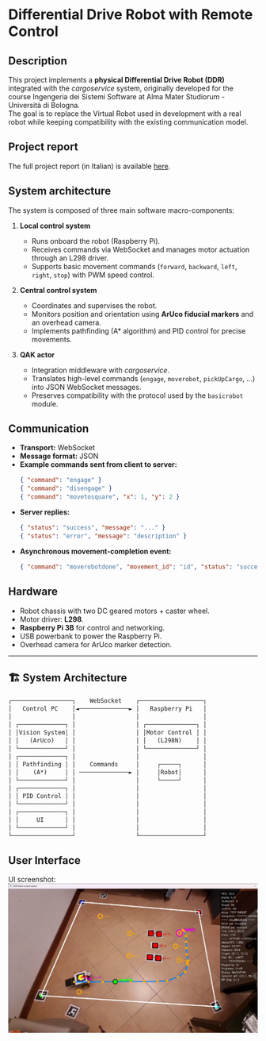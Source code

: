 # Differential Drive Robot with Remote Control

## Description
This project implements a **physical Differential Drive Robot (DDR)** integrated with the *cargoservice* system, originally developed for the course Ingengeria dei Sistemi Software at Alma Mater Studiorum - Università di Bologna.  
The goal is to replace the Virtual Robot used in development with a real robot while keeping compatibility with the existing communication model.

## Project report
The full project report (in Italian) is available [here](./userDocs/relazione.pdf).

## System architecture
The system is composed of three main software macro-components:

1. **Local control system**  
   - Runs onboard the robot (Raspberry Pi).  
   - Receives commands via WebSocket and manages motor actuation through an L298 driver.  
   - Supports basic movement commands (`forward`, `backward`, `left`, `right`, `stop`) with PWM speed control.

2. **Central control system**  
   - Coordinates and supervises the robot.  
   - Monitors position and orientation using **ArUco fiducial markers** and an overhead camera.  
   - Implements pathfinding (A* algorithm) and PID control for precise movements.

3. **QAK actor**  
   - Integration middleware with *cargoservice*.  
   - Translates high-level commands (`engage`, `moverobot`, `pickUpCargo`, …) into JSON WebSocket messages.  
   - Preserves compatibility with the protocol used by the `basicrobot` module.

## Communication
- **Transport:** WebSocket  
- **Message format:** JSON  
- **Example commands sent from client to server:**
  ```json
  { "command": "engage" }
  { "command": "disengage" }
  { "command": "movetosquare", "x": 1, "y": 2 }

* **Server replies:**

  ```json
  { "status": "success", "message": "..." }
  { "status": "error", "message": "description" }
  ```
* **Asynchronous movement-completion event:**

  ```json
  { "command": "moverobotdone", "movement_id": "id", "status": "success" }
  ```

## Hardware

* Robot chassis with two DC geared motors + caster wheel.
* Motor driver: **L298**.
* **Raspberry Pi 3B** for control and networking.
* USB powerbank to power the Raspberry Pi.
* Overhead camera for ArUco marker detection.

---

## 🏗️ System Architecture

```
┌─────────────────┐    WebSocket    ┌──────────────────┐
│   Control PC    │◄──────────────► │   Raspberry Pi   │
│                 │                 │                  │
│ ┌─────────────┐ │                 │ ┌──────────────┐ │
│ │Vision System│ │                 │ │Motor Control │ │
│ │   (ArUco)   │ │                 │ │   (L298N)    │ │
│ └─────────────┘ │                 │ └──────────────┘ │
│ ┌─────────────┐ │                 │                  │
│ │ Pathfinding │ │    Commands     │     ┌─────┐      │
│ │    (A*)     │ │ ──────────────► │     │Robot│      │
│ └─────────────┘ │                 │     └─────┘      │
│ ┌─────────────┐ │                 │                  │
│ │ PID Control │ │                 │                  │
│ └─────────────┘ │                 │                  │
│ ┌─────────────┐ │                 │                  │
│ │     UI      │ │                 │                  │
│ └─────────────┘ │                 │                  │
└─────────────────┘                 └──────────────────┘
```

## User Interface

UI screenshot:
![UI Screenshot](./userDocs/UI.png)